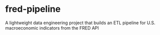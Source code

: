 # fred-pipeline
A lightweight data engineering project that builds an ETL pipeline for U.S. macroeconomic indicators from the FRED API
